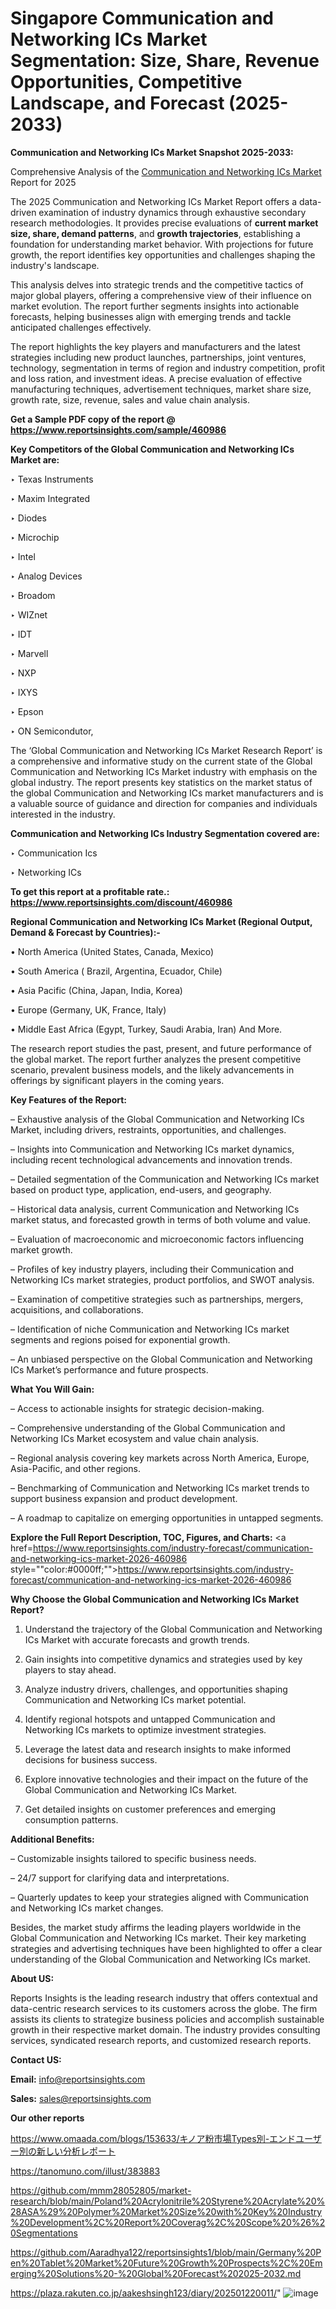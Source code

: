 # Singapore Communication and Networking ICs Market Segmentation: Size, Share, Revenue Opportunities, Competitive Landscape, and Forecast (2025-2033)

<strong>Communication and Networking ICs Market Snapshot 2025-2033:</strong>

Comprehensive Analysis of the <a href=https://www.reportsinsights.com/sample/460986>Communication and Networking ICs Market</a> Report for 2025

The 2025 Communication and Networking ICs Market Report offers a data-driven examination of industry dynamics through exhaustive secondary research methodologies. It provides precise evaluations of <strong>current market size, share, demand patterns</strong>, and <strong>growth trajectories</strong>, establishing a foundation for understanding market behavior. With projections for future growth, the report identifies key opportunities and challenges shaping the industry's landscape.

This analysis delves into strategic trends and the competitive tactics of major global players, offering a comprehensive view of their influence on market evolution. The report further segments insights into actionable forecasts, helping businesses align with emerging trends and tackle anticipated challenges effectively.

The report highlights the key players and manufacturers and the latest strategies including new product launches, partnerships, joint ventures, technology, segmentation in terms of region and industry competition, profit and loss ration, and investment ideas. A precise evaluation of effective manufacturing techniques, advertisement techniques, market share size, growth rate, size, revenue, sales and value chain analysis.

<strong>Get a Sample PDF copy of the report @ <a href=https://www.reportsinsights.com/sample/460986 style=color:#0000ff;>https://www.reportsinsights.com/sample/460986</a></strong>

<strong>Key Competitors of the Global Communication and Networking ICs Market are:</strong>

‣ Texas Instruments

‣ Maxim Integrated

‣ Diodes

‣ Microchip

‣ Intel

‣ Analog Devices

‣ Broadom

‣ WIZnet

‣ IDT

‣ Marvell

‣ NXP

‣ IXYS

‣ Epson

‣ ON Semicondutor,

The ‘Global Communication and Networking ICs Market Research Report’ is a comprehensive and informative study on the current state of the Global Communication and Networking ICs Market industry with emphasis on the global industry. The report presents key statistics on the market status of the global Communication and Networking ICs market manufacturers and is a valuable source of guidance and direction for companies and individuals interested in the industry.

<strong>Communication and Networking ICs Industry Segmentation covered are:</strong>

‣ Communication Ics

‣ Networking ICs

<strong>To get this report at a profitable rate.: <a href=https://www.reportsinsights.com/discount/460986 style=color:#0000ff;>https://www.reportsinsights.com/discount/460986</a></strong>

<strong>Regional Communication and Networking ICs Market (Regional Output, Demand &amp; Forecast by Countries):-</strong>

• North America (United States, Canada, Mexico)

• South America ( Brazil, Argentina, Ecuador, Chile)

• Asia Pacific (China, Japan, India, Korea)

• Europe (Germany, UK, France, Italy)

• Middle East Africa (Egypt, Turkey, Saudi Arabia, Iran) And More.

The research report studies the past, present, and future performance of the global market. The report further analyzes the present competitive scenario, prevalent business models, and the likely advancements in offerings by significant players in the coming years.

<strong>Key Features of the Report:</strong>

– Exhaustive analysis of the Global Communication and Networking ICs Market, including drivers, restraints, opportunities, and challenges.

– Insights into Communication and Networking ICs market dynamics, including recent technological advancements and innovation trends.

– Detailed segmentation of the Communication and Networking ICs market based on product type, application, end-users, and geography.

– Historical data analysis, current Communication and Networking ICs market status, and forecasted growth in terms of both volume and value.

– Evaluation of macroeconomic and microeconomic factors influencing market growth.

– Profiles of key industry players, including their Communication and Networking ICs market strategies, product portfolios, and SWOT analysis.

– Examination of competitive strategies such as partnerships, mergers, acquisitions, and collaborations.

– Identification of niche Communication and Networking ICs market segments and regions poised for exponential growth.

– An unbiased perspective on the Global Communication and Networking ICs Market’s performance and future prospects.

<strong>What You Will Gain:</strong>

– Access to actionable insights for strategic decision-making.

– Comprehensive understanding of the Global Communication and Networking ICs Market ecosystem and value chain analysis.

– Regional analysis covering key markets across North America, Europe, Asia-Pacific, and other regions.

– Benchmarking of Communication and Networking ICs market trends to support business expansion and product development.

– A roadmap to capitalize on emerging opportunities in untapped segments.

<strong>Explore the Full Report Description, TOC, Figures, and Charts:</strong>
<a href=https://www.reportsinsights.com/industry-forecast/communication-and-networking-ics-market-2026-460986 style=""color:#0000ff;"">https://www.reportsinsights.com/industry-forecast/communication-and-networking-ics-market-2026-460986</a>

<strong>Why Choose the Global Communication and Networking ICs Market Report?</strong>

1. Understand the trajectory of the Global Communication and Networking ICs Market with accurate forecasts and growth trends.

2. Gain insights into competitive dynamics and strategies used by key players to stay ahead.

3. Analyze industry drivers, challenges, and opportunities shaping Communication and Networking ICs market potential.

4. Identify regional hotspots and untapped Communication and Networking ICs markets to optimize investment strategies.

5. Leverage the latest data and research insights to make informed decisions for business success.

6. Explore innovative technologies and their impact on the future of the Global Communication and Networking ICs Market.

7. Get detailed insights on customer preferences and emerging consumption patterns.

<strong>Additional Benefits:</strong>

– Customizable insights tailored to specific business needs.

– 24/7 support for clarifying data and interpretations.

– Quarterly updates to keep your strategies aligned with Communication and Networking ICs market changes.

Besides, the market study affirms the leading players worldwide in the Global Communication and Networking ICs market. Their key marketing strategies and advertising techniques have been highlighted to offer a clear understanding of the Global Communication and Networking ICs market.

<strong><strong>About US</strong>:</strong>

Reports Insights is the leading research industry that offers contextual and data-centric research services to its customers across the globe. The firm assists its clients to strategize business policies and accomplish sustainable growth in their respective market domain. The industry provides consulting services, syndicated research reports, and customized research reports.

<strong>Contact US:</strong>

<p class=><b>Email:</b> <a href=mailto:info@reportsinsights.com>info@reportsinsights.com</a></p>
<p class=><b>Sales:</b> <a href=mailto:sales@reportsinsights.com>sales@reportsinsights.com</a></p>

<strong>Our other reports</strong>

<a href=https://www.omaada.com/blogs/153633/キノア粉市場Types別-エンドユーザー別の新しい分析レポート>https://www.omaada.com/blogs/153633/キノア粉市場Types別-エンドユーザー別の新しい分析レポート</a>

<a href=https://tanomuno.com/illust/383883>https://tanomuno.com/illust/383883</a>

<a href=https://github.com/mmm28052805/market-research/blob/main/Poland%20Acrylonitrile%20Styrene%20Acrylate%20%28ASA%29%20Polymer%20Market%20Size%20with%20Key%20Industry%20Development%2C%20Report%20Coverag%2C%20Scope%20%26%20Segmentations>https://github.com/mmm28052805/market-research/blob/main/Poland%20Acrylonitrile%20Styrene%20Acrylate%20%28ASA%29%20Polymer%20Market%20Size%20with%20Key%20Industry%20Development%2C%20Report%20Coverag%2C%20Scope%20%26%20Segmentations</a>

<a href=https://github.com/Aaradhya122/reportsinsights1/blob/main/Germany%20Pen%20Tablet%20Market%20Future%20Growth%20Prospects%2C%20Emerging%20Solutions%20-%20Global%20Forecast%202025-2032.md>https://github.com/Aaradhya122/reportsinsights1/blob/main/Germany%20Pen%20Tablet%20Market%20Future%20Growth%20Prospects%2C%20Emerging%20Solutions%20-%20Global%20Forecast%202025-2032.md</a>

<a href=https://plaza.rakuten.co.jp/aakeshsingh123/diary/202501220011/>https://plaza.rakuten.co.jp/aakeshsingh123/diary/202501220011/</a>"
![image](https://github.com/user-attachments/assets/ecb340c3-2a0e-4e98-9b07-dd20b353d838)
